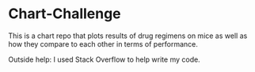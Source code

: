 # Chart-Challenge
This is a chart repo that plots results of drug regimens on mice as well as how they compare to each other in terms of performance.

Outside help: I used Stack Overflow to help write my code.
